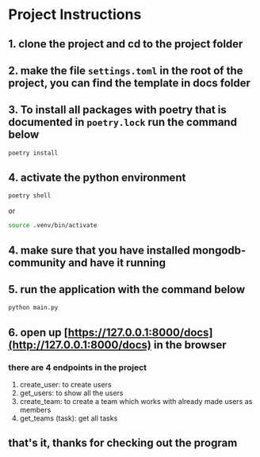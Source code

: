 # Project Instructions

## 1. clone the project and cd to the project folder

## 2. make the file `settings.toml` in the root of the project, you can find the template in docs folder

## 3. To install all packages with poetry that is documented in `poetry.lock` run the command below

```bash
poetry install
```

## 4. activate the python environment

```bash
poetry shell
```

or

```bash
source .venv/bin/activate
```

## 4. make sure that you have installed mongodb-community and have it running

## 5. run the application with the command below

```bash
python main.py
```

## 6. open up [https://127.0.0.1:8000/docs](http://127.0.0.1:8000/docs) in the browser

### there are 4 endpoints in the project

1. create_user: to create users
2. get_users: to show all the users
3. create_team: to create a team which works with already made users as members
4. get_teams (task): get all tasks

## that's it, thanks for checking out the program
